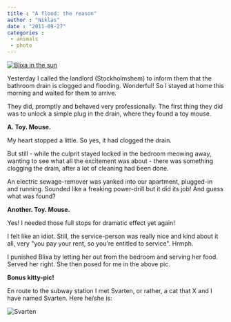 ```yaml
---
title : "A flood: the reason"
author : "Niklas"
date : "2011-09-27"
categories : 
 - animals
 - photo
---
```


[![Blixa in the sun](http://farm7.static.flickr.com/6152/6188298402_3e91bf89e4.jpg "The reason for the flood")](http://www.flickr.com/photos/pivic/6188298402)

Yesterday I called the landlord (Stockholmshem) to inform them that the bathroom drain is clogged and flooding. Wonderful! So I stayed at home this morning and waited for them to arrive.

They did, promptly and behaved very professionally. The first thing they did was to unlock a simple plug in the drain, where they found a toy mouse.

**A. Toy. Mouse.**

My heart stopped a little. So yes, it had clogged the drain.

But still - while the culprit stayed locked in the bedroom meowing away, wanting to see what all the excitement was about - there was something clogging the drain, after a lot of cleaning had been done.

An electric sewage-remover was yanked into our apartment, plugged-in and running. Sounded like a freaking power-drill but it did its job! And guess what was found?

**Another. Toy. Mouse.**

Yes! I needed those full stops for dramatic effect yet again!

I felt like an idiot. Still, the service-person was really nice and kind about it all, very "you pay your rent, so you're entitled to service". Hrmph.

I punished Blixa by letting her out from the bedroom and serving her food. Served her right. She then posed for me in the above pic.

**Bonus kitty-pic!**

En route to the subway station I met Svarten, or rather, a cat that X and I have named Svarten. Here he/she is:

![Svarten](http://farm7.static.flickr.com/6153/6188482960_605d33b1c1.jpg "Gamla Svarten")
